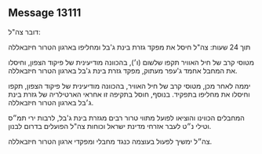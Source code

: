 ## Message 13111

דובר צה"ל:

תוך 24 שעות: צה"ל חיסל את מפקד גזרת בינת ג'בל ומחליפו בארגון הטרור חיזבאללה

מטוסי קרב של חיל האוויר תקפו שלשום (ו׳), בהכוונה מודיעינית של פיקוד הצפון, וחיסלו את המחבל אחמד ג'עפר מעתוק, מפקד גזרת בינת ג'בל בארגון הטרור חיזבאללה. 

יממה לאחר מכן, מטוסי קרב של חיל האוויר, בהכוונה מודיעינית של פיקוד הצפון, תקפו וחיסלו את מחליפו בתפקיד. 
בנוסף, חוסל בתקיפה זו אחראי הארטילריה של גזרת בינת ג׳בל בארגון הטרור חיזבאללה.

המחבלים הכווינו והוציאו לפועל מתווי טרור רבים מגזרת בינת ג'בל, לרבות ירי תמ״ס וטילי נ״ט לעבר אזרחי מדינת ישראל וכוחות צה"ל הפועלים בדרום לבנון.

צה״ל ימשיך לפעול בעוצמה כנגד מחבלי ומפקדי ארגון הטרור חיזבאללה.

